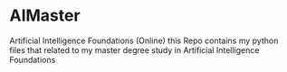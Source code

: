 # AIMaster
Artificial Intelligence Foundations (Online)
this Repo contains my python files that related to my master degree study in Artificial Intelligence Foundations 

